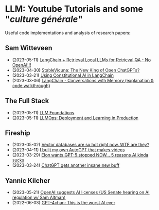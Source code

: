 # **LLM: Youtube Tutorials and some "*culture générale*"**

Useful code implementations and analysis of research papers:

## Sam Witteveen

- (2023-05-11) [LangChain + Retrieval Local LLMs for Retrieval QA - No OpenAI!!!](https://www.youtube.com/watch?v=9ISVjh8mdlA)
- (2023-04-30) [StableVicuna: The New King of Open ChatGPTs?](https://www.youtube.com/watch?v=m_xD0algP4k)
- (2023-03-21) [Using Constitutional AI in LangChain](https://www.youtube.com/watch?v=uoVqNFDwpX4)
- (2023-03-06) [LangChain - Conversations with Memory (explanation & code walkthrough)](https://www.youtube.com/watch?v=X550Zbz_ROE)

## The Full Stack

- (2023-05-11) [LLM Foundations](https://www.youtube.com/watch?v=MyFrMFab6bo)
- (2023-05-11) [LLMOps: Deployment and Learning in Production](https://www.youtube.com/watch?v=Fquj2u7ay40)

## Fireship

- (2023-05-02) [Vector databases are so hot right now. WTF are they?](https://www.youtube.com/watch?v=klTvEwg3oJ4)
- (2023-04-11) [I built my own AutoGPT that makes videos](https://www.youtube.com/watch?v=_rGXIXyNqpk)
- (2023-03-29) [Elon wants GPT-5 stopped NOW… 5 reasons AI kinda sucks](https://www.youtube.com/watch?v=TpZcGhYp4rw)
- (2023-03-24) [ChatGPT gets another insane new buff](https://www.youtube.com/watch?v=mpnh1YTT66w)

## Yannic Kilcher

- (2023-05-21) [OpenAI suggests AI licenses (US Senate hearing on AI regulation w/ Sam Altman)](https://www.youtube.com/watch?v=I72_GJHzH3Y)
- (2022-06-03) [GPT-4chan: This is the worst AI ever](https://www.youtube.com/watch?v=efPrtcLdcdM)
